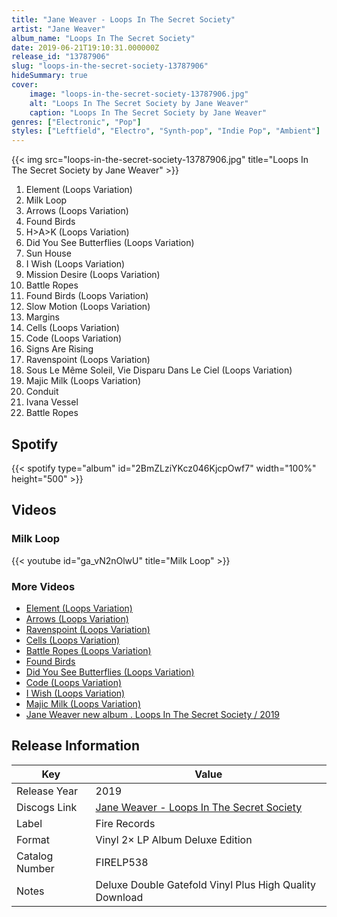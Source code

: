 ```yaml
---
title: "Jane Weaver - Loops In The Secret Society"
artist: "Jane Weaver"
album_name: "Loops In The Secret Society"
date: 2019-06-21T19:10:31.000000Z
release_id: "13787906"
slug: "loops-in-the-secret-society-13787906"
hideSummary: true
cover:
    image: "loops-in-the-secret-society-13787906.jpg"
    alt: "Loops In The Secret Society by Jane Weaver"
    caption: "Loops In The Secret Society by Jane Weaver"
genres: ["Electronic", "Pop"]
styles: ["Leftfield", "Electro", "Synth-pop", "Indie Pop", "Ambient"]
---
```


{{< img src="loops-in-the-secret-society-13787906.jpg" title="Loops In The Secret Society by Jane Weaver" >}}

<!-- section break -->

1. Element (Loops Variation)
2. Milk Loop
3. Arrows (Loops Variation)
4. Found Birds
5. H>A>K (Loops Variation)
6. Did You See Butterflies (Loops Variation)
7. Sun House
8. I Wish (Loops Variation)
9. Mission Desire (Loops Variation)
10. Battle Ropes
11. Found Birds (Loops Variation)
12. Slow Motion (Loops Variation)
13. Margins
14. Cells (Loops Variation)
15. Code (Loops Variation)
16. Signs Are Rising
17. Ravenspoint (Loops Variation)
18. Sous Le Même Soleil, Vie Disparu Dans Le Ciel (Loops Variation)
19. Majic Milk (Loops Variation)
20. Conduit
21. Ivana Vessel
22. Battle Ropes 

<!-- section break -->


## Spotify
{{< spotify type="album" id="2BmZLziYKcz046KjcpOwf7" width="100%" height="500" >}}



## Videos
### Milk Loop
{{< youtube id="ga_vN2nOlwU" title="Milk Loop" >}}<br>

### More Videos

- [Element (Loops Variation)](https://www.youtube.com/watch?v=-2eNnE0DQZo)
- [Arrows (Loops Variation)](https://www.youtube.com/watch?v=Bhn-5_ecS4Q)
- [Ravenspoint (Loops Variation)](https://www.youtube.com/watch?v=du1RjXpiEnw)
- [Cells (Loops Variation)](https://www.youtube.com/watch?v=ra57S1IZje4)
- [Battle Ropes (Loops Variation)](https://www.youtube.com/watch?v=5dpshfEnK7w)
- [Found Birds](https://www.youtube.com/watch?v=SnU5XLRLxDo)
- [Did You See Butterflies (Loops Variation)](https://www.youtube.com/watch?v=YtjwvOpWeWc)
- [Code (Loops Variation)](https://www.youtube.com/watch?v=nV3sqEyDPok)
- [I Wish (Loops Variation)](https://www.youtube.com/watch?v=w67VcmD9zho)
- [Majic Milk (Loops Variation)](https://www.youtube.com/watch?v=pFhCwUdCf6g)
- [Jane Weaver new album . Loops In The Secret Society / 2019](https://www.youtube.com/watch?v=eJ6Qfq3BZVw)


## Release Information
|  Key           | Value                                                |
| ---------------| ---------------------------------------------------- |
| Release Year   | 2019                                   |
| Discogs Link   | [Jane Weaver - Loops In The Secret Society](https://www.discogs.com/release/13787906-Jane-Weaver-Loops-In-The-Secret-Society) |
| Label          | Fire Records |
| Format         | Vinyl 2× LP Album Deluxe Edition |
| Catalog Number | FIRELP538 |
| Notes | Deluxe Double Gatefold Vinyl Plus High Quality Download |